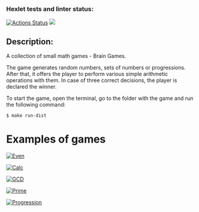 ### Hexlet tests and linter status:
[![Actions Status](https://github.com/AlexTtkn/java-project-61/workflows/hexlet-check/badge.svg)](https://github.com/AlexTtkn/java-project-61/actions)
<a href="https://codeclimate.com/github/AlexTtkn/java-project-61/maintainability"><img src="https://api.codeclimate.com/v1/badges/f37e76434584945c51fb/maintainability" /></a>

## Description:
A collection of small math games - Brain Games.

The game generates random numbers, sets of numbers or progressions. 
After that, it offers the player to perform various simple arithmetic operations with them. 
In case of three correct decisions, the player is declared the winner.

To start the game, open the terminal, go to the folder with the game and run the following command:

`$ make run-dist`

# Examples of games

[![Even](https://i.postimg.cc/BtWKWf4b/Even-game.jpg)](https://asciinema.org/a/b8utx6tD8X0Y9Wy7kHpYZzqqH)

[![Calc](https://i.postimg.cc/qM0Yzyv5/Calc-game.jpg)](https://asciinema.org/a/jSERA0viBfU1D7xNFanM439pX)

[![GCD](https://i.postimg.cc/PJFws135/GCD-game.jpg)](https://asciinema.org/a/WKsXUthk3oUEWKXYGNxLjdjCy)

[![Prime](https://i.postimg.cc/ZY1Ncxdw/Progress-game.jpg)](https://asciinema.org/a/uckNnbEAQE2jzqzaNliWEetHn)

[![Progression](https://i.postimg.cc/1tFm5w3z/Prime-game.jpg)](https://asciinema.org/a/H2Vo3Usf7yHEgUNfEOWJ7E1mg)

